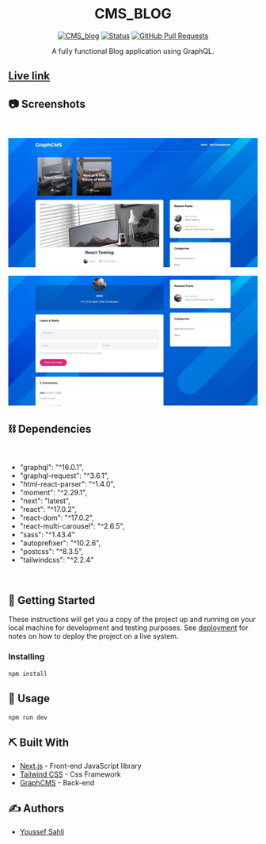 <h1 align="center">CMS_BLOG</h1>

<div align="center">

[![CMS_blog](https://img.shields.io/badge/shopshop-name-orange.svg)](https://cms-blog-rose.vercel.app)
[![Status](https://img.shields.io/badge/status-active-success.svg)]()
[![GitHub Pull Requests](https://img.shields.io/badge/live-link-informational.svg)](https://cms-blog-rose.vercel.app)

</div>

<p align="center"> A fully functional Blog application using GraphQL.
    <br> 
</p>

## [Live link](https://cms-blog-rose.vercel.app "Live link")

## 📷 Screenshots <a name = "ScreenShots"></a>

<br>

![Home Page](public/1.png)

![Comment Section](public/2.png)

## ⛓️ Dependencies <a name = "dependencies"></a>

<br>

- "graphql": "^16.0.1",
- "graphql-request": "^3.6.1",
- "html-react-parser": "^1.4.0",
- "moment": "^2.29.1",
- "next": "latest",
- "react": "^17.0.2",
- "react-dom": "^17.0.2",
- "react-multi-carousel": "^2.6.5",
- "sass": "^1.43.4"
- "autoprefixer": "^10.2.6",
- "postcss": "^8.3.5",
- "tailwindcss": "^2.2.4"

<br>

## 🏁 Getting Started <a name = "getting_started"></a>

These instructions will get you a copy of the project up and running on your local machine for development
and testing purposes. See [deployment](#deployment) for notes on how to deploy the project on a live system.

### Installing

```
npm install
```

## 🎈 Usage <a name="usage"></a>

```
npm run dev
```

## ⛏️ Built With <a name = "tech_stack"></a>

- [Next.js](https://nextjs.org) - Front-end JavaScript library
- [Tailwind CSS](https://tailwindcss.com) - Css Framework
- [GraphCMS](https://graphcms.com) - Back-end

## ✍️ Authors <a name = "authors"></a>

- [Youssef Sahli](https://github.com/Myduzo)
